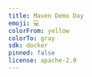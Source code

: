 ```yaml
---
title: Maven Demo Day
emoji: 💻
colorFrom: yellow
colorTo: gray
sdk: docker
pinned: false
license: apache-2.0
---
```

